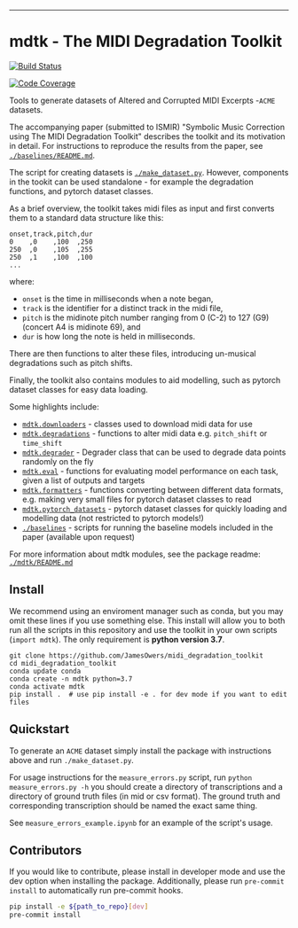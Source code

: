 [build-image]: https://travis-ci.com/JamesOwers/midi_degradation_toolkit.svg?branch=master
[build-url]: https://travis-ci.com/JamesOwers/midi_degradation_toolkit
[coverage-image]: https://codecov.io/gh/JamesOwers/midi_degradation_toolkit/branch/master/graph/badge.svg
[coverage-url]: https://codecov.io/github/JamesOwers/midi_degradation_toolkit?branch=master
<!-- [docs-image]: https://readthedocs.org/projects/midi_degradation_toolkit/badge/?version=latest
[docs-url]: https://midi_degradation_toolkit.readthedocs.io/en/latest/?badge=latest
[pypi-image]: https://badge.fury.io/py/midi_degradation_toolkit.svg
[pypi-url]: https://pypi.python.org/pypi/midi_degradation_toolkit -->

--------------------------------------------------------------------------------

# mdtk - The MIDI Degradation Toolkit

<!-- [![PyPI Version][pypi-image]][pypi-url] -->
[![Build Status][build-image]][build-url]
<!-- [![Docs Status][docs-image]][docs-url] -->
[![Code Coverage][coverage-image]][coverage-url]

Tools to generate datasets of Altered and Corrupted MIDI Excerpts -`ACME`
datasets.

The accompanying paper (submitted to ISMIR)
"Symbolic Music Correction using The MIDI Degradation Toolkit" describes the
toolkit and its motivation in detail. For instructions to reproduce the results
from the paper, see [`./baselines/README.md`](./baselines/README.md).

The script for creating datasets is [`./make_dataset.py`](make_dataset.py).
However, components in the tookit can be used standalone - for example the
degradation functions, and pytorch dataset classes.

As a brief overview, the toolkit takes midi files as input and first converts
them to a standard data structure like this:
```
onset,track,pitch,dur
0    ,0    ,100  ,250
250  ,0    ,105  ,255
250  ,1    ,100  ,100
...
```
where:
* `onset` is the time in milliseconds when a note began,
* `track` is the identifier for a distinct track in the midi file,
* `pitch` is the midinote pitch number ranging from 0 (C-2) to 127 (G9) (concert
  A4 is midinote 69), and
* `dur` is how long the note is held in milliseconds.

There are then functions to alter these files, introducing un-musical
degradations such as pitch shifts.

Finally, the toolkit also contains modules to aid modelling, such as pytorch
dataset classes for easy data loading.

Some highlights include:
* [`mdtk.downloaders`](./mdtk/downloaders.py) - classes used to download midi
  data for use
* [`mdtk.degradations`](./mdtk/degradations.py) - functions to alter midi data
  e.g. `pitch_shift` or `time_shift`
* [`mdtk.degrader`](./mdtk/degrader.py) - Degrader class that can be used to
  degrade data points randomly on the fly
* [`mdtk.eval`](./mdtk/eval.py) - functions for evaluating model performance
  on each task, given a list of outputs and targets
* [`mdtk.formatters`](./mdtk/formatters.py) - functions converting between
  different data formats, e.g. making very small files for pytorch dataset
  classes to read
* [`mdtk.pytorch_datasets`](./mdtk/pytorch_datasets.py) - pytorch dataset
  classes for quickly loading and modelling data (not restricted to pytorch
  models!)
* [`./baselines`](./baselines) - scripts for running the baseline models
  included in the paper (available upon request)

For more information about mdtk modules, see the package readme:
[`./mdtk/README.md`](./mdtk/README.md)

## Install
We recommend using an enviroment manager such as conda, but you may omit these
lines if you use something else. This install will allow you to both run all
the scripts in this repository and use the toolkit in your own scripts
(`import mdtk`). The only requirement is **python version 3.7**.

```
git clone https://github.com/JamesOwers/midi_degradation_toolkit
cd midi_degradation_toolkit
conda update conda
conda create -n mdtk python=3.7
conda activate mdtk
pip install .  # use pip install -e . for dev mode if you want to edit files
```

## Quickstart
To generate an `ACME` dataset simply install the package with instructions
above and run `./make_dataset.py`.

For usage instructions for the `measure_errors.py` script, run
`python measure_errors.py -h` you should create a directory of transcriptions
and a directory of ground truth files (in mid or csv format). The ground truth
and corresponding transcription should be named the exact same thing.

See `measure_errors_example.ipynb` for an example of the script's usage.


## Contributors
If you would like to contribute, please install in developer mode and use the dev option
when installing the package. Additionally, please run `pre-commit install` to
automatically run pre-commit hooks.

```bash
pip install -e ${path_to_repo}[dev]
pre-commit install
```
